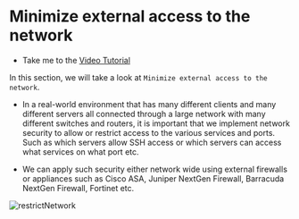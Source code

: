 # Minimize external access to the network

  - Take me to the [Video Tutorial](https://kodekloud.com/topic/minimize-external-access-to-the-network/)

In this section, we will take a look at `Minimize external access to the network`.

- In a real-world environment that has many different clients and many different servers all connected through a large network with many different switches and routers, it is important that we implement network security to allow or restrict access to the various services and ports. Such as which servers allow SSH access or which servers can access what services on what port etc.

- We can apply such security either network wide using external firewalls or appliances such as Cisco ASA, Juniper NextGen Firewall, Barracuda NextGen Firewall, Fortinet etc.

![restrictNetwork](../../images/restrictNetwork.png)



